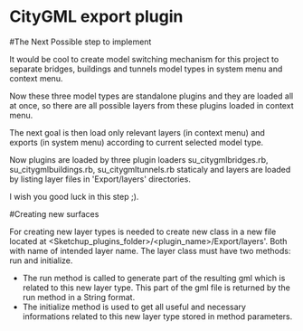 CityGML export plugin
=====================

#The Next Possible step to implement

It would be cool to create model switching mechanism for this project to separate 
bridges, buildings and tunnels model types in system menu and context menu.

Now these three model types are standalone plugins and they are loaded all at once, 
so there are all possible layers from these plugins loaded in context menu. 

The next goal is then load only relevant layers (in context menu) and exports (in system menu)
according to current selected model type.

Now plugins are loaded by three plugin loaders su_citygmlbridges.rb, su_citygmlbuildings.rb, su_citygmltunnels.rb
staticaly and layers are loaded by listing layer files in 'Export/layers' directories.

I wish you good luck in this step ;).

#Creating new surfaces

For creating new layer types is needed to create new class in a new file located at <Sketchup_plugins_folder>/<plugin_name>/Export/layers'. Both with name of intended layer name.
The layer class must have two methods: run and initialize.
- The run method is called to generate part of the resulting gml which is related to this new layer type. 
    This part of the gml file is returned by the run method in a String format.
- The initialize method is used to get all useful and necessary informations related to this new layer type stored in method parameters.

